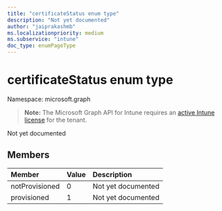 ```yaml
---
title: "certificateStatus enum type"
description: "Not yet documented"
author: "jaiprakashmb"
ms.localizationpriority: medium
ms.subservice: "intune"
doc_type: enumPageType
---
```


# certificateStatus enum type

Namespace: microsoft.graph

> **Note:** The Microsoft Graph API for Intune requires an [active Intune license](https://go.microsoft.com/fwlink/?linkid=839381) for the tenant.

Not yet documented

## Members
|Member|Value|Description|
|:---|:---|:---|
|notProvisioned|0|Not yet documented|
|provisioned|1|Not yet documented|
